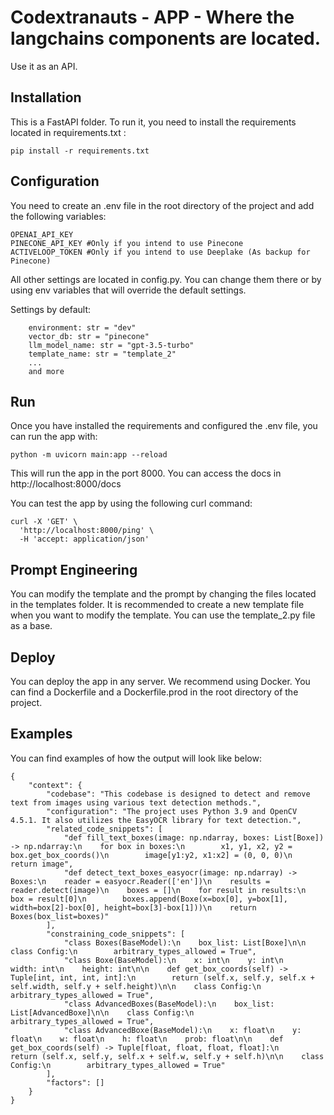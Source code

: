 # Codextranauts - APP - Where the langchains components are located.
Use it as an API.

## Installation
This is a FastAPI folder. To run it, you need to install the requirements located in requirements.txt :
```
pip install -r requirements.txt
```

## Configuration

You need to create an .env file in the root directory of the project and add the following variables:
```
OPENAI_API_KEY
PINECONE_API_KEY #Only if you intend to use Pinecone
ACTIVELOOP_TOKEN #Only if you intend to use Deeplake (As backup for Pinecone)
```

All other settings are located in config.py. You can change them there or by using env variables that will override the default settings.

Settings by default:
```
    environment: str = "dev"
    vector_db: str = "pinecone"
    llm_model_name: str = "gpt-3.5-turbo"
    template_name: str = "template_2"
    ...
    and more
```

## Run

Once you have installed the requirements and configured the .env file, you can run the app with:
```
python -m uvicorn main:app --reload
```

This will run the app in the port 8000. You can access the docs in http://localhost:8000/docs

You can test the app by using the following curl command:
```
curl -X 'GET' \
  'http://localhost:8000/ping' \
  -H 'accept: application/json'
```

## Prompt Engineering

You can modify the template and the prompt by changing the files located in the templates folder.
It is recommended to create a new template file when you want to modify the template. You can use the template_2.py file as a base.

## Deploy

You can deploy the app in any server. We recommend using Docker. You can find a Dockerfile and a Dockerfile.prod in the root directory of the project.

## Examples

You can find examples of how the output will look like below:

```
{
    "context": {
        "codebase": "This codebase is designed to detect and remove text from images using various text detection methods.",
        "configuration": "The project uses Python 3.9 and OpenCV 4.5.1. It also utilizes the EasyOCR library for text detection.",
        "related_code_snippets": [
            "def fill_text_boxes(image: np.ndarray, boxes: List[Boxe]) -> np.ndarray:\n    for box in boxes:\n        x1, y1, x2, y2 = box.get_box_coords()\n        image[y1:y2, x1:x2] = (0, 0, 0)\n    return image",
            "def detect_text_boxes_easyocr(image: np.ndarray) -> Boxes:\n    reader = easyocr.Reader(['en'])\n    results = reader.detect(image)\n    boxes = []\n    for result in results:\n        box = result[0]\n        boxes.append(Boxe(x=box[0], y=box[1], width=box[2]-box[0], height=box[3]-box[1]))\n    return Boxes(box_list=boxes)"
        ],
        "constraining_code_snippets": [
            "class Boxes(BaseModel):\n    box_list: List[Boxe]\n\n    class Config:\n        arbitrary_types_allowed = True",
            "class Boxe(BaseModel):\n    x: int\n    y: int\n    width: int\n    height: int\n\n    def get_box_coords(self) -> Tuple[int, int, int, int]:\n        return (self.x, self.y, self.x + self.width, self.y + self.height)\n\n    class Config:\n        arbitrary_types_allowed = True",
            "class AdvancedBoxes(BaseModel):\n    box_list: List[AdvancedBoxe]\n\n    class Config:\n        arbitrary_types_allowed = True",
            "class AdvancedBoxe(BaseModel):\n    x: float\n    y: float\n    w: float\n    h: float\n    prob: float\n\n    def get_box_coords(self) -> Tuple[float, float, float, float]:\n        return (self.x, self.y, self.x + self.w, self.y + self.h)\n\n    class Config:\n        arbitrary_types_allowed = True"
        ],
        "factors": []
    }
}

```